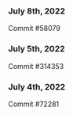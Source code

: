 ### July 8th, 2022

Commit #58079

### July 5th, 2022

Commit #314353


### July 4th, 2022

Commit #72281
